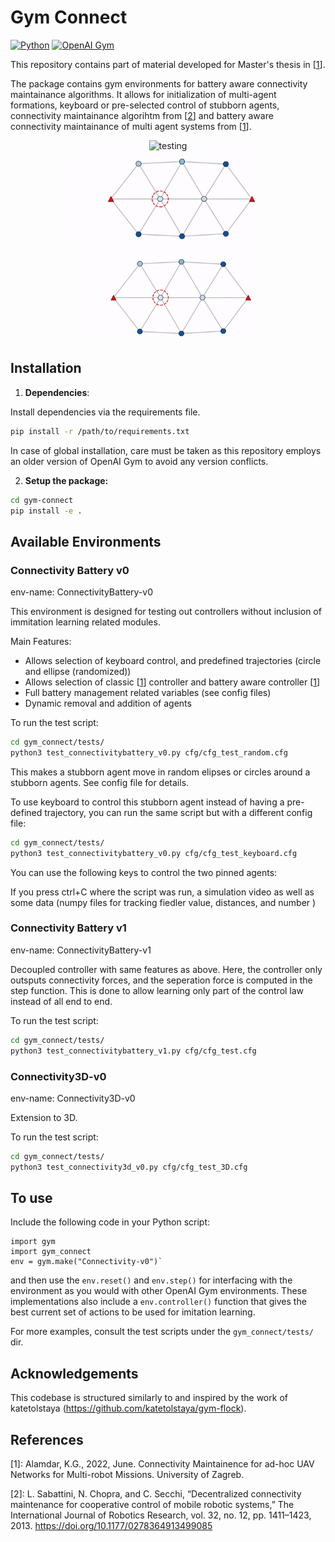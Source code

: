 # Gym Connect

[![Python](https://img.shields.io/badge/Python-3.7%20or%20later-blue.svg)](https://www.python.org/downloads/)
[![OpenAI Gym](https://img.shields.io/badge/OpenAI%20Gym-v0.11.0-blue.svg)](https://github.com/openai/gym)


This repository contains part of material developed for Master's thesis in [<a href="#ref1">1</a>].

The package contains gym environments for battery aware connectivity maintainance algorithms. It allows for initialization of multi-agent formations, keyboard or pre-selected control of stubborn agents, connectivity maintainance algorihtm from [<a href="#ref2">2</a>] and battery aware connectivity maintainance of multi agent systems from [<a href="#ref2">1</a>]. 

<div align="center">
    <img src="/media/classic.gif" alt="testing" height="240">
</div>

<div align="center">
    <img src="/media/near.gif" alt="testing" height="150"><img src="/media/base.gif" alt="testing" height="150">
</div>

## Installation

1. **Dependencies**: 

Install dependencies via the requirements file.

```bash
pip install -r /path/to/requirements.txt
```

In case of global installation, care must be taken as this repository employs an older version of OpenAI Gym to avoid any version conflicts.

2. **Setup the package:**

```bash
cd gym-connect
pip install -e . 
```

## Available Environments

### Connectivity Battery v0

env-name: ConnectivityBattery-v0

This environment is designed for testing out controllers without inclusion of immitation learning related modules.

Main Features:
- Allows selection of keyboard control, and predefined trajectories (circle and ellipse (randomized))
- Allows selection of classic [<a href="#ref1">1</a>] controller and battery aware controller [<a href="#ref1">1</a>]
- Full battery management related variables (see config files)
- Dynamic removal and addition of agents

To run the test script:

```bash
cd gym_connect/tests/
python3 test_connectivitybattery_v0.py cfg/cfg_test_random.cfg
```

This makes a stubborn agent move in random elipses or circles around a stubborn agents. See config file for details.

To use keyboard to control this stubborn agent instead of having a pre-defined trajectory, you can run the same script but with a different config file:

```bash
cd gym_connect/tests/
python3 test_connectivitybattery_v0.py cfg/cfg_test_keyboard.cfg
```

You can use the following keys to control the two pinned agents:



If you press ctrl+C where the script was run, a simulation video as well as some data (numpy files for tracking fiedler value, distances, and number )

### Connectivity Battery v1

env-name: ConnectivityBattery-v1

Decoupled controller with same features as above. Here, the controller only outsputs connectivity forces, and the seperation force is computed in the step function. This is done to allow learning only part of the control law instead of all end to end.

To run the test script:

```bash
cd gym_connect/tests/
python3 test_connectivitybattery_v1.py cfg/cfg_test.cfg
```

### Connectivity3D-v0

env-name: Connectivity3D-v0

Extension to 3D.

To run the test script:

```bash
cd gym_connect/tests/
python3 test_connectivity3d_v0.py cfg/cfg_test_3D.cfg
```


## To use

Include the following code in your Python script:

~~~~
import gym  
import gym_connect
env = gym.make("Connectivity-v0")` 
~~~~

and then use the `env.reset()` and `env.step()` for interfacing with the environment as you would with other OpenAI Gym environments.  These implementations also include a `env.controller()` function that gives the best current set of actions to be used for imitation learning.

For more examples, consult the test scripts under the ```gym_connect/tests/``` dir.

## Acknowledgements

This codebase is structured similarly to and inspired by the work of katetolstaya (https://github.com/katetolstaya/gym-flock).


## References

<a id="ref1"></a>
[1]: Alamdar, K.G., 2022, June. Connectivity Maintainence for ad-hoc UAV Networks for Multi-robot Missions. University of Zagreb.

<a id="ref2"></a>
[2]: L. Sabattini, N. Chopra, and C. Secchi, “Decentralized connectivity maintenance for cooperative control of mobile  robotic systems,” The International Journal of Robotics Research, vol. 32, no. 12, pp. 1411–1423, 2013. https://doi.org/10.1177/0278364913499085


